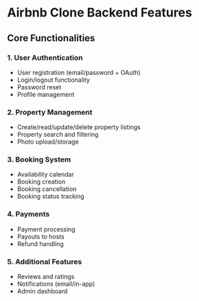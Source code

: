 # Airbnb Clone Backend Features

## Core Functionalities

### 1. User Authentication
- User registration (email/password + OAuth)
- Login/logout functionality
- Password reset
- Profile management

### 2. Property Management
- Create/read/update/delete property listings
- Property search and filtering
- Photo upload/storage

### 3. Booking System
- Availability calendar
- Booking creation
- Booking cancellation
- Booking status tracking

### 4. Payments
- Payment processing
- Payouts to hosts
- Refund handling

### 5. Additional Features
- Reviews and ratings
- Notifications (email/in-app)
- Admin dashboard
